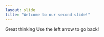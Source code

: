 ```yaml
---
layout: slide
title: "Welcome to our second slide!"
---
```

Great thinking
Use the left arrow to go back!
